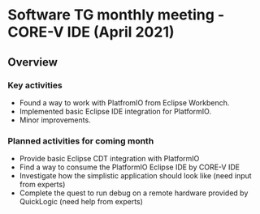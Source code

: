 # Software TG monthly meeting - CORE-V IDE (April 2021)

## Overview

### Key activities

* Found a way to work with PlatfromIO from Eclipse Workbench.
* Implemented basic Eclipse IDE integration for PlatformIO.
* Minor improvements.


### Planned activities for coming month

* Provide basic Eclipse CDT integration with PlatformIO
* Find a way to consume the PlatformIO Eclipse IDE by CORE-V IDE
* Investigate how the simplistic application should look like (need input from experts)
* Complete the quest to run debug on a remote hardware provided by QuickLogic (need help from experts)
